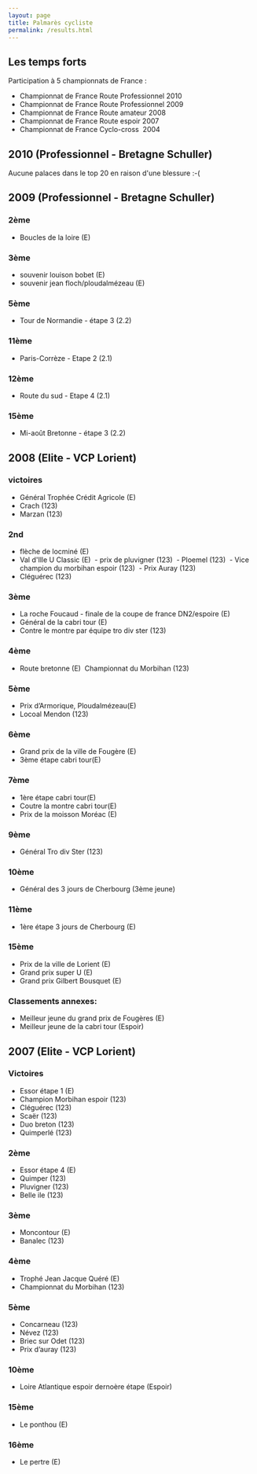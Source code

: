 ```yaml
---
layout: page
title: Palmarès cycliste
permalink: /results.html
---
```


## Les temps forts

Participation à 5 championnats de France : 

- Championnat de France Route Professionnel 2010
- Championnat de France Route Professionnel 2009
- Championnat de France Route amateur 2008
- Championnat de France Route espoir 2007
- Championnat de France Cyclo-cross  2004


## 2010 (Professionnel - Bretagne Schuller)

Aucune palaces dans le top 20 en raison d'une blessure :-(

## 2009 (Professionnel - Bretagne Schuller)

### 2ème

- Boucles de la loire (E)

### 3ème

- souvenir louison bobet (E)
- souvenir jean floch/ploudalmézeau (E)

### 5ème

- Tour de Normandie - étape 3 (2.2)

### 11ème

- Paris-Corrèze - Etape 2 (2.1)

### 12ème

- Route du sud - Etape 4 (2.1)

### 15ème

- Mi-août Bretonne - étape 3 (2.2)

## 2008 (Elite - VCP Lorient)

### victoires

- Général Trophée Crédit Agricole (E)
- Crach (123) 
- Marzan (123)

### 2nd

- flèche de locminé (E)
- Val d'Ille U Classic (E) 
 - prix de pluvigner (123)
 - Ploemel (123)
 - Vice champion du morbihan espoir (123)
 - Prix Auray (123)
- Cléguérec (123)

### 3ème

- La roche Foucaud - finale de la coupe de france DN2/espoire (E) 
- Général de la cabri tour (E)
- Contre le montre par équipe tro div ster (123)

### 4ème

- Route bretonne (E)  Championnat du Morbihan (123)

### 5ème

- Prix d’Armorique, Ploudalmézeau(E) 
- Locoal Mendon (123)

### 6ème

- Grand prix de la ville de Fougère (E)
- 3ème étape cabri tour(E)

### 7ème

- 1ère étape cabri tour(E)
- Coutre la montre cabri tour(E)
- Prix de la moisson Moréac (E)

### 9ème

- Général Tro div Ster (123)

### 10ème

- Général des 3 jours de Cherbourg (3ème jeune) 

### 11ème

- 1ère étape 3 jours de Cherbourg (E)

### 15ème

- Prix de la ville de Lorient (E)
- Grand prix super U (E)
- Grand prix Gilbert Bousquet (E)

### Classements annexes:

- Meilleur jeune du grand prix de Fougères (E)
- Meilleur jeune de la cabri tour (Espoir)

## 2007 (Elite - VCP Lorient)

### Victoires

- Essor étape 1 (E)
- Champion Morbihan espoir (123)
- Cléguérec (123)
- Scaër (123)
- Duo breton (123)
- Quimperlé (123)

### 2ème

- Essor étape 4 (E)
- Quimper (123)
- Pluvigner (123)
- Belle ile (123)

### 3ème

- Moncontour (E)
- Banalec (123)

### 4ème

- Trophé Jean Jacque Quéré (E)
- Championnat du Morbihan (123)

### 5ème

- Concarneau (123)
- Névez (123)
- Briec sur Odet (123)
- Prix d’auray (123)

### 10ème

- Loire Atlantique espoir dernoère étape (Espoir)

### 15ème

- Le ponthou (E)

### 16ème

- Le pertre (E)